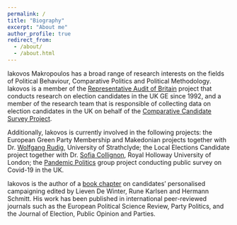 ```yaml
---
permalink: /
title: "Biography"
excerpt: "About me"
author_profile: true
redirect_from: 
  - /about/
  - /about.html
---
```


Iakovos Makropoulos has a broad range of research interests on the fields of Political Behaviour, Comparative Politics and Political Methodology. Iakovos is a member of the [Representative Audit of Britain](https://gtr.ukri.org/projects?ref=ES%2FL016508%2F1#/tabOverview) project that conducts research on election candidates in the UK GE since 1992, and a member of the research team that is responsible of collecting data on election candidates in the UK on behalf of the [Comparative Candidate Survey Project](https://www.comparativecandidates.org). 

Additionally, Iakovos is currently involved in the following projects: the European Green Party Membership and Makedonian projects together with Dr. [Wolfgang Rudig](https://www.strath.ac.uk/staff/rüdigwolfgangdr/), University of Strathclyde; the Local Elections Candidate project together with Dr. [Sofia Collignon](https://pure.royalholloway.ac.uk/portal/en/persons/ana-collignon-delmar(38cdd0d4-8922-4c88-b186-8d58516a0c1f).html), Royal Holloway University of London; the [Pandemic Politics](https://www.pandemicpolitics.net) group project conducting public survey on Covid-19 in the UK. 

Iakovos is the author of a [book chapter](https://www.taylorfrancis.com/books/edit/10.4324/9780429284700/parliamentary-candidates-voters-parties-lieven-de-winter-rune-karlsen-hermann-schmitt) on candidates’ personalised campaigning edited by Lieven De Winter, Rune Karlsen and Hermann Schmitt. His work has been published in international peer-reviewed journals such as the European Political Science Review, Party Politics, and the Journal of Election, Public Opinion and Parties. 




